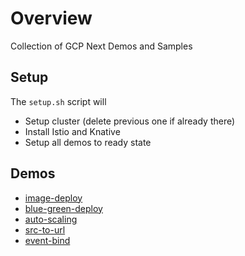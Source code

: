 # Overview

Collection of GCP Next Demos and Samples

## Setup

The `setup.sh` script will

* Setup cluster (delete previous one if already there)
* Install Istio and Knative
* Setup all demos to ready state

## Demos

* [image-deploy](image-deploy/README.md)
* [blue-green-deploy](blue-green-deploy/README.md)
* [auto-scaling](auto-scaling/README.md)
* [src-to-url](src-to-url/README.md)
* [event-bind](event-bind/README.md)



